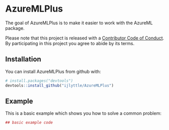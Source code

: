 
<!-- README.md is generated from README.Rmd. Please edit that file -->
<!-- [![CRAN_Status_Badge](https://www.r-pkg.org/badges/version/AzureMLPlus)](https://cran.r-project.org/package=AzureMLPlus) -->
<!-- [![Travis-CI Build Status](https://travis-ci.org/ijlyttle/AzureMLPlus.svg?branch=master)](https://travis-ci.org/ijlyttle/AzureMLPlus) -->
<!-- [![Coverage Status](https://img.shields.io/codecov/c/github/ijlyttle/AzureMLPlus/master.svg)](https://codecov.io/github/ijlyttle/AzureMLPlus?branch=master) -->
AzureMLPlus
===========

The goal of AzureMLPlus is to make it easier to work with the AzureML package.

Please note that this project is released with a [Contributor Code of Conduct](CONDUCT.md). By participating in this project you agree to abide by its terms.

Installation
------------

You can install AzureMLPlus from github with:

``` r
# install.packages("devtools")
devtools::install_github("ijlyttle/AzureMLPlus")
```

Example
-------

This is a basic example which shows you how to solve a common problem:

``` r
## basic example code
```
